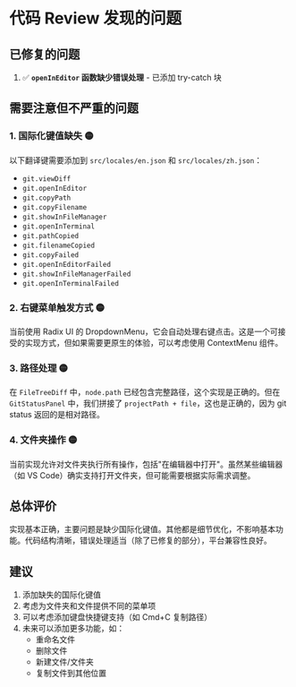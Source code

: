 # 代码 Review 发现的问题

## 已修复的问题
1. ✅ **`openInEditor` 函数缺少错误处理** - 已添加 try-catch 块

## 需要注意但不严重的问题

### 1. 国际化键值缺失 🟡
以下翻译键需要添加到 `src/locales/en.json` 和 `src/locales/zh.json`：
- `git.viewDiff`
- `git.openInEditor`
- `git.copyPath`
- `git.copyFilename`
- `git.showInFileManager`
- `git.openInTerminal`
- `git.pathCopied`
- `git.filenameCopied`
- `git.copyFailed`
- `git.openInEditorFailed`
- `git.showInFileManagerFailed`
- `git.openInTerminalFailed`

### 2. 右键菜单触发方式 🟡
当前使用 Radix UI 的 DropdownMenu，它会自动处理右键点击。这是一个可接受的实现方式，但如果需要更原生的体验，可以考虑使用 ContextMenu 组件。

### 3. 路径处理 🟡
在 `FileTreeDiff` 中，`node.path` 已经包含完整路径，这个实现是正确的。但在 `GitStatusPanel` 中，我们拼接了 `projectPath + file`，这也是正确的，因为 git status 返回的是相对路径。

### 4. 文件夹操作 🟡
当前实现允许对文件夹执行所有操作，包括"在编辑器中打开"。虽然某些编辑器（如 VS Code）确实支持打开文件夹，但可能需要根据实际需求调整。

## 总体评价
实现基本正确，主要问题是缺少国际化键值。其他都是细节优化，不影响基本功能。代码结构清晰，错误处理适当（除了已修复的部分），平台兼容性良好。

## 建议
1. 添加缺失的国际化键值
2. 考虑为文件夹和文件提供不同的菜单项
3. 可以考虑添加键盘快捷键支持（如 Cmd+C 复制路径）
4. 未来可以添加更多功能，如：
   - 重命名文件
   - 删除文件
   - 新建文件/文件夹
   - 复制文件到其他位置